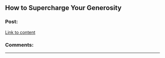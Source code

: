 ## How to Supercharge Your Generosity

### Post:

[Link to content](http://intentionalinsights.org/how-to-supercharge-your-generosity)

### Comments:

---

